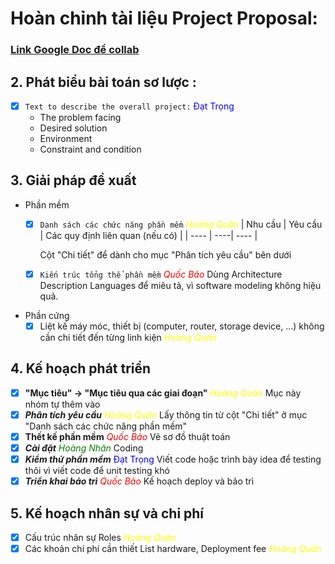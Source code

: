 # Hoàn chỉnh tài liệu Project Proposal:

### [Link Google Doc để collab](https://docs.google.com/document/d/1c7oBpdfGyhE1M2plraCtADPAQtKDdEv9cUFyjzeZ9Vk/edit?usp=sharing)

## 2. Phát biểu bài toán sơ lược :
- [x] ``Text to describe the overall project:`` <span style="color:blue">Đạt Trọng</span>
	- The problem facing
	- Desired solution
	- Environment
	- Constraint and condition
## 3. Giải pháp đề xuất
- Phần mềm	
	- [x] ``Danh sách các chức năng phần mềm`` <span style="color:yellow">*Hoàng Quân*</span>
		| Nhu cầu | Yêu cầu | Các quy định liên quan (nếu có) |
		| ---- | ----| ---- |
		
		Cột "Chi tiết" để dành cho mục "Phân tích yêu cầu" bên dưới
	- [x] ``Kiến trúc tổng thể phần mềm`` <span style="color:red">*Quốc Bảo*</span>
		Dùng Architecture Description Languages để miêu tả, vì software modeling không hiệu quả.

- Phần cứng 
	- [x] Liệt kế máy móc, thiết bị (computer, router, storage device, ...) không cần chi tiết đến từng linh kiện <span style="color:yellow">*Hoàng Quân*</span>
## 4. Kế hoạch phát triển
- [x] **"Mục tiêu" -> "Mục tiêu qua các giai đoạn"** <span style="color:yellow">*Hoàng Quân*</span>
Mục này nhóm tự thêm vào
- [x] ***Phân tích yêu cầu*** <span style="color:yellow">*Hoàng Quân*</span>
	Lấy thông tin từ cột "Chi tiết" ở mục "Danh sách các chức năng phần mềm"
- [x] **Thết kế phần mềm** <span style="color:red">*Quốc Bảo*</span>
	Vẽ sơ đồ thuật toán
- [x] ***Cài đặt*** <span style="color:green">*Hoàng Nhân*</span>
	Coding
- [x] ***Kiểm thử phần mềm*** <span style="color:blue">Đạt Trọng</span>
	Viết code hoặc trình bày idea để testing thôi vì viết code để unit testing khó
- [x] ***Triển khai bảo trì*** <span style="color:red">*Quốc Bảo*</span>
	Kế hoạch deploy và bảo trì
## 5. Kế hoạch nhân sự và chi phí
- [x] Cấu trúc nhân sự
	Roles <span style="color:yellow">*Hoàng Quân*</span>
- [x] Các khoản chi phí cần thiết
	List hardware, Deployment fee <span style="color:yellow">*Hoàng Quân*</span>
